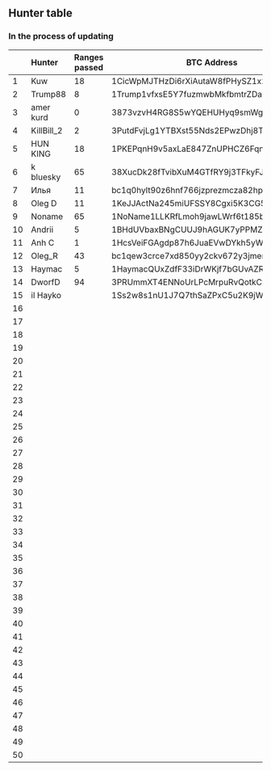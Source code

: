 ## Hunter table
### In the process of updating


|   |  Hunter     | Ranges passed | BTC Address    | Date           |
|---|:------------|---------------|----------------|----------------|
| 1 | Kuw | 18 | 1CicWpMJTHzDi6rXiAutaW8fPHySZ1x2Lw | 27.06.2022 |
| 2 | Trump88 | 8 | 1Trump1vfxsE5Y7fuzmwbMkfbmtrZDa7i | 27.06.2022 |
| 3 | amer kurd | 0 | 3873vzvH4RG8S5wYQEHUHyq9smWg6qwU2r | 27.06.2022 |
| 4 | KillBill_2 | 2 | 3PutdFvjLg1YTBXst55Nds2EPwzDhj8TQL | 27.06.2022 |
| 5 | HUN KING | 18 | 1PKEPqnH9v5axLaE847ZnUPHCZ6FqnPdyH | 27.06.2022 |
| 6 | k bluesky | 65 | 38XucDk28fTvibXuM4GTfRY9j3TFkyFJkW | 27.06.2022 |
| 7 | Илья | 11 | bc1q0hylt90z6hnf766jzprezmcza82hp36d8dzexn | 27.06.2022 |
| 8 | Oleg D | 11 | 1KeJJActNa245miUFSSY8Cgxi5K3CG5qeC | 27.06.2022 |
| 9 | Noname | 65 | 1NoName1LLKRfLmoh9jawLWrf6t185bC7v | 27.06.2022 |
| 10 | Andrii | 5 | 1BHdUVbaxBNgCUUJ9hAGUK7yPPMZRVeGDU | 27.06.2022 |
| 11 | Anh C | 1 | 1HcsVeiFGAgdp87h6JuaEVwDYkh5yW7K4E | 27.06.2022 |
| 12 | Oleg_R | 43 | bc1qew3crce7xd850yy2ckv672y3jmenvdvq0mr5lh | 27.06.2022 |
| 13 | Haymac | 5 | 1HaymacQUxZdfF33iDrWKjf7bGUvAZRTR8 | 27.06.2022 |
| 14 | DworfD | 94 | 3PRUmmXT4ENNoUrLPcMrpuRvQotkCvDENE | 27.06.2022 |
| 15 | il Hayko |  | 1Ss2w8s1nU1J7Q7thSaZPxC5u2K9jWA9x | 27.06.2022 |
| 16 |  |  |  | 00.06.2022 |
| 17 |  |  |  | 00.06.2022 |
| 18 |  |  |  | 00.06.2022 |
| 19 |  |  |  | 00.06.2022 |
| 20 |  |  |  | 00.06.2022 |
| 21 |  |  |  | 00.06.2022 |
| 22 |  |  |  | 00.06.2022 |
| 23 |  |  |  | 00.06.2022 |
| 24 |  |  |  | 00.06.2022 |
| 25 |  |  |  | 00.06.2022 |
| 26 |  |  |  | 00.06.2022 |
| 27 |  |  |  | 00.06.2022 |
| 28 |  |  |  | 00.06.2022 |
| 29 |  |  |  | 00.06.2022 |
| 30 |  |  |  | 00.06.2022 |
| 31 |  |  |  | 00.06.2022 |
| 32 |  |  |  | 00.06.2022 |
| 33 |  |  |  | 00.06.2022 |
| 34 |  |  |  | 00.06.2022 |
| 35 |  |  |  | 00.06.2022 |
| 36 |  |  |  | 00.06.2022 |
| 37 |  |  |  | 00.06.2022 |
| 38 |  |  |  | 00.06.2022 |
| 39 |  |  |  | 00.06.2022 |
| 40 |  |  |  | 00.06.2022 |
| 41 |  |  |  | 00.06.2022 |
| 42 |  |  |  | 00.06.2022 |
| 43 |  |  |  | 00.06.2022 |
| 44 |  |  |  | 00.06.2022 |
| 45 |  |  |  | 00.06.2022 |
| 46 |  |  |  | 00.06.2022 |
| 47 |  |  |  | 00.06.2022 |
| 48 |  |  |  | 00.06.2022 |
| 49 |  |  |  | 00.06.2022 |
| 50 |  |  |  | 00.06.2022 |
